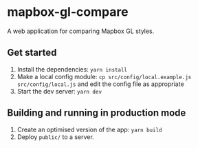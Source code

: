 # mapbox-gl-compare

A web application for comparing Mapbox GL styles.

## Get started

 1. Install the dependencies: `yarn install`
 2. Make a local config module: `cp src/config/local.example.js src/config/local.js` and edit the config file as appropriate
 3. Start the dev server: `yarn dev`

## Building and running in production mode

 1. Create an optimised version of the app: `yarn build`
 2. Deploy `public/` to a server.
